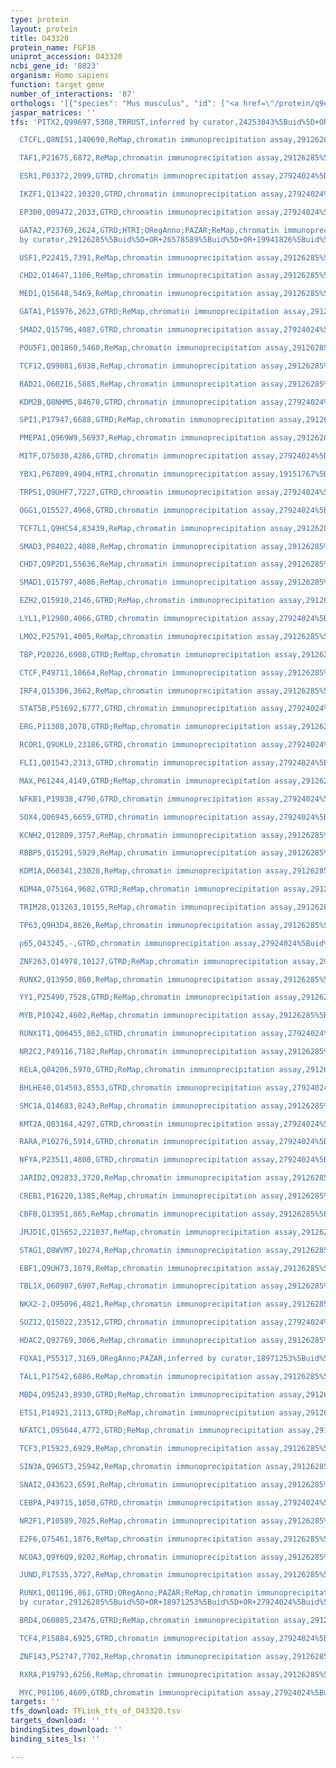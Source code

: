 ```yaml
---
type: protein
layout: protein
title: O43320
protein_name: FGF16
uniprot_accession: O43320
ncbi_gene_id: '8823'
organism: Homo sapiens
function: target gene
number_of_interactions: '87'
orthologs: '[{"species": "Mus musculus", "id": ["<a href=\"/protein/q9esl8\">Q9ESL8</a>"]}, {"species": "Rattus norvegicus", "id": ["O54769"]}, {"species": "Danio rerio", "id": ["Q2HXK8"]}]'
jaspar_matrices: ''
tfs: 'PITX2,Q99697,5308,TRRUST,inferred by curator,24253043%5Buid%5D+OR+29087512%5Buid%5D,Yes

  CTCFL,Q8NI51,140690,ReMap,chromatin immunoprecipitation assay,29126285%5Buid%5D,No

  TAF1,P21675,6872,ReMap,chromatin immunoprecipitation assay,29126285%5Buid%5D,No

  ESR1,P03372,2099,GTRD,chromatin immunoprecipitation assay,27924024%5Buid%5D,No

  IKZF1,Q13422,10320,GTRD,chromatin immunoprecipitation assay,27924024%5Buid%5D,No

  EP300,Q09472,2033,GTRD,chromatin immunoprecipitation assay,27924024%5Buid%5D,No

  GATA2,P23769,2624,GTRD;HTRI;ORegAnno;PAZAR;ReMap,chromatin immunoprecipitation assay;inferred
  by curator,29126285%5Buid%5D+OR+26578589%5Buid%5D+OR+19941826%5Buid%5D+OR+18971253%5Buid%5D+OR+27924024%5Buid%5D+OR+22900683%5Buid%5D,No

  USF1,P22415,7391,ReMap,chromatin immunoprecipitation assay,29126285%5Buid%5D,No

  CHD2,O14647,1106,ReMap,chromatin immunoprecipitation assay,29126285%5Buid%5D,No

  MED1,Q15648,5469,ReMap,chromatin immunoprecipitation assay,29126285%5Buid%5D,No

  GATA1,P15976,2623,GTRD;ReMap,chromatin immunoprecipitation assay,29126285%5Buid%5D+OR+27924024%5Buid%5D,No

  SMAD2,Q15796,4087,GTRD,chromatin immunoprecipitation assay,27924024%5Buid%5D,No

  POU5F1,Q01860,5460,ReMap,chromatin immunoprecipitation assay,29126285%5Buid%5D,No

  TCF12,Q99081,6938,ReMap,chromatin immunoprecipitation assay,29126285%5Buid%5D,No

  RAD21,O60216,5885,ReMap,chromatin immunoprecipitation assay,29126285%5Buid%5D,No

  KDM2B,Q8NHM5,84678,GTRD,chromatin immunoprecipitation assay,27924024%5Buid%5D,No

  SPI1,P17947,6688,GTRD;ReMap,chromatin immunoprecipitation assay,29126285%5Buid%5D+OR+27924024%5Buid%5D,No

  PMEPA1,Q969W9,56937,ReMap,chromatin immunoprecipitation assay,29126285%5Buid%5D,No

  MITF,O75030,4286,GTRD,chromatin immunoprecipitation assay,27924024%5Buid%5D,No

  YBX1,P67809,4904,HTRI,chromatin immunoprecipitation assay,19151767%5Buid%5D+OR+22900683%5Buid%5D,No

  TRPS1,Q9UHF7,7227,GTRD,chromatin immunoprecipitation assay,27924024%5Buid%5D,No

  OGG1,O15527,4968,GTRD,chromatin immunoprecipitation assay,27924024%5Buid%5D,No

  TCF7L1,Q9HCS4,83439,ReMap,chromatin immunoprecipitation assay,29126285%5Buid%5D,No

  SMAD3,P84022,4088,ReMap,chromatin immunoprecipitation assay,29126285%5Buid%5D,No

  CHD7,Q9P2D1,55636,ReMap,chromatin immunoprecipitation assay,29126285%5Buid%5D,No

  SMAD1,Q15797,4086,ReMap,chromatin immunoprecipitation assay,29126285%5Buid%5D,No

  EZH2,Q15910,2146,GTRD;ReMap,chromatin immunoprecipitation assay,29126285%5Buid%5D+OR+27924024%5Buid%5D,No

  LYL1,P12980,4066,GTRD,chromatin immunoprecipitation assay,27924024%5Buid%5D,No

  LMO2,P25791,4005,ReMap,chromatin immunoprecipitation assay,29126285%5Buid%5D,No

  TBP,P20226,6908,GTRD;ReMap,chromatin immunoprecipitation assay,29126285%5Buid%5D+OR+27924024%5Buid%5D,No

  CTCF,P49711,10664,ReMap,chromatin immunoprecipitation assay,29126285%5Buid%5D,No

  IRF4,Q15306,3662,ReMap,chromatin immunoprecipitation assay,29126285%5Buid%5D,No

  STAT5B,P51692,6777,GTRD,chromatin immunoprecipitation assay,27924024%5Buid%5D,No

  ERG,P11308,2078,GTRD;ReMap,chromatin immunoprecipitation assay,29126285%5Buid%5D+OR+27924024%5Buid%5D,No

  RCOR1,Q9UKL0,23186,GTRD,chromatin immunoprecipitation assay,27924024%5Buid%5D,No

  FLI1,Q01543,2313,GTRD,chromatin immunoprecipitation assay,27924024%5Buid%5D,No

  MAX,P61244,4149,GTRD;ReMap,chromatin immunoprecipitation assay,29126285%5Buid%5D+OR+27924024%5Buid%5D,No

  NFKB1,P19838,4790,GTRD,chromatin immunoprecipitation assay,27924024%5Buid%5D,No

  SOX4,Q06945,6659,GTRD,chromatin immunoprecipitation assay,27924024%5Buid%5D,No

  KCNH2,Q12809,3757,ReMap,chromatin immunoprecipitation assay,29126285%5Buid%5D,No

  RBBP5,Q15291,5929,ReMap,chromatin immunoprecipitation assay,29126285%5Buid%5D,No

  KDM1A,O60341,23028,ReMap,chromatin immunoprecipitation assay,29126285%5Buid%5D,No

  KDM4A,O75164,9682,GTRD;ReMap,chromatin immunoprecipitation assay,29126285%5Buid%5D+OR+27924024%5Buid%5D,No

  TRIM28,Q13263,10155,ReMap,chromatin immunoprecipitation assay,29126285%5Buid%5D,No

  TP63,Q9H3D4,8626,ReMap,chromatin immunoprecipitation assay,29126285%5Buid%5D,No

  p65,O43245,-,GTRD,chromatin immunoprecipitation assay,27924024%5Buid%5D,No

  ZNF263,O14978,10127,GTRD;ReMap,chromatin immunoprecipitation assay,29126285%5Buid%5D+OR+27924024%5Buid%5D,No

  RUNX2,Q13950,860,ReMap,chromatin immunoprecipitation assay,29126285%5Buid%5D,No

  YY1,P25490,7528,GTRD;ReMap,chromatin immunoprecipitation assay,29126285%5Buid%5D+OR+27924024%5Buid%5D,No

  MYB,P10242,4602,ReMap,chromatin immunoprecipitation assay,29126285%5Buid%5D,No

  RUNX1T1,Q06455,862,GTRD,chromatin immunoprecipitation assay,27924024%5Buid%5D,No

  NR2C2,P49116,7182,ReMap,chromatin immunoprecipitation assay,29126285%5Buid%5D,No

  RELA,Q04206,5970,GTRD;ReMap,chromatin immunoprecipitation assay,29126285%5Buid%5D+OR+27924024%5Buid%5D,No

  BHLHE40,O14503,8553,GTRD,chromatin immunoprecipitation assay,27924024%5Buid%5D,No

  SMC1A,Q14683,8243,ReMap,chromatin immunoprecipitation assay,29126285%5Buid%5D,No

  KMT2A,Q03164,4297,GTRD,chromatin immunoprecipitation assay,27924024%5Buid%5D,No

  RARA,P10276,5914,GTRD,chromatin immunoprecipitation assay,27924024%5Buid%5D,No

  NFYA,P23511,4800,GTRD,chromatin immunoprecipitation assay,27924024%5Buid%5D,No

  JARID2,Q92833,3720,ReMap,chromatin immunoprecipitation assay,29126285%5Buid%5D,No

  CREB1,P16220,1385,ReMap,chromatin immunoprecipitation assay,29126285%5Buid%5D,No

  CBFB,Q13951,865,ReMap,chromatin immunoprecipitation assay,29126285%5Buid%5D,No

  JMJD1C,Q15652,221037,ReMap,chromatin immunoprecipitation assay,29126285%5Buid%5D,No

  STAG1,Q8WVM7,10274,ReMap,chromatin immunoprecipitation assay,29126285%5Buid%5D,No

  EBF1,Q9UH73,1879,ReMap,chromatin immunoprecipitation assay,29126285%5Buid%5D,No

  TBL1X,O60907,6907,ReMap,chromatin immunoprecipitation assay,29126285%5Buid%5D,No

  NKX2-2,O95096,4821,ReMap,chromatin immunoprecipitation assay,29126285%5Buid%5D,No

  SUZ12,Q15022,23512,GTRD,chromatin immunoprecipitation assay,27924024%5Buid%5D,No

  HDAC2,Q92769,3066,ReMap,chromatin immunoprecipitation assay,29126285%5Buid%5D,No

  FOXA1,P55317,3169,ORegAnno;PAZAR,inferred by curator,18971253%5Buid%5D+OR+26578589%5Buid%5D,No

  TAL1,P17542,6886,ReMap,chromatin immunoprecipitation assay,29126285%5Buid%5D,No

  MBD4,O95243,8930,GTRD;ReMap,chromatin immunoprecipitation assay,29126285%5Buid%5D+OR+27924024%5Buid%5D,No

  ETS1,P14921,2113,GTRD;ReMap,chromatin immunoprecipitation assay,29126285%5Buid%5D+OR+27924024%5Buid%5D,No

  NFATC1,O95644,4772,GTRD;ReMap,chromatin immunoprecipitation assay,29126285%5Buid%5D+OR+27924024%5Buid%5D,No

  TCF3,P15923,6929,ReMap,chromatin immunoprecipitation assay,29126285%5Buid%5D,No

  SIN3A,Q96ST3,25942,ReMap,chromatin immunoprecipitation assay,29126285%5Buid%5D,No

  SNAI2,O43623,6591,ReMap,chromatin immunoprecipitation assay,29126285%5Buid%5D,No

  CEBPA,P49715,1050,GTRD,chromatin immunoprecipitation assay,27924024%5Buid%5D,No

  NR2F1,P10589,7025,ReMap,chromatin immunoprecipitation assay,29126285%5Buid%5D,No

  E2F6,O75461,1876,ReMap,chromatin immunoprecipitation assay,29126285%5Buid%5D,No

  NCOA3,Q9Y6Q9,8202,ReMap,chromatin immunoprecipitation assay,29126285%5Buid%5D,No

  JUND,P17535,3727,ReMap,chromatin immunoprecipitation assay,29126285%5Buid%5D,No

  RUNX1,Q01196,861,GTRD;ORegAnno;PAZAR;ReMap,chromatin immunoprecipitation assay;inferred
  by curator,29126285%5Buid%5D+OR+18971253%5Buid%5D+OR+27924024%5Buid%5D+OR+26578589%5Buid%5D,No

  BRD4,O60885,23476,GTRD;ReMap,chromatin immunoprecipitation assay,29126285%5Buid%5D+OR+27924024%5Buid%5D,No

  TCF4,P15884,6925,GTRD,chromatin immunoprecipitation assay,27924024%5Buid%5D,No

  ZNF143,P52747,7702,ReMap,chromatin immunoprecipitation assay,29126285%5Buid%5D,No

  RXRA,P19793,6256,ReMap,chromatin immunoprecipitation assay,29126285%5Buid%5D,No

  MYC,P01106,4609,GTRD,chromatin immunoprecipitation assay,27924024%5Buid%5D,No'
targets: ''
tfs_download: TFLink_tfs_of_O43320.tsv
targets_download: ''
bindingSites_download: ''
binding_sites_ls: ''

---
```

